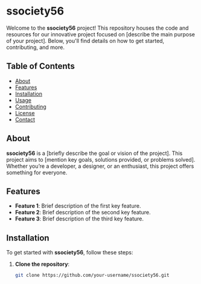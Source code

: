 # ssociety56

Welcome to the **ssociety56** project! This repository houses the code and resources for our innovative project focused on [describe the main purpose of your project]. Below, you'll find details on how to get started, contributing, and more.

## Table of Contents

- [About](#about)
- [Features](#features)
- [Installation](#installation)
- [Usage](#usage)
- [Contributing](#contributing)
- [License](#license)
- [Contact](#contact)

## About

**ssociety56** is a [briefly describe the goal or vision of the project]. This project aims to [mention key goals, solutions provided, or problems solved]. Whether you’re a developer, a designer, or an enthusiast, this project offers something for everyone.

## Features

- **Feature 1**: Brief description of the first key feature.
- **Feature 2**: Brief description of the second key feature.
- **Feature 3**: Brief description of the third key feature.

## Installation

To get started with **ssociety56**, follow these steps:

1. **Clone the repository**:
   ```bash
   git clone https://github.com/your-username/ssociety56.git

